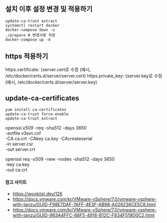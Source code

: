 ## 설치 이후 설정 변경 및 적용하기
```
update-ca-trust extract
systemctl restart docker
docker-compose down -v 
./prepare # 변경사항 적용
docker-compose up -d
```

## https 적용하기

https.certificate: {server.cert로 수정 (예시, /etc/docker/certs.d/server/server.cert)
https.private_key: {server.key로 수정 (예시, /etc/docker/certs.d/server/server.key)

## update-ca-certificates
```
yum install ca-certificates
update-ca-trust force-enable
update-ca-trust extract
```

openssl x509 -req -sha512 -days 3650 \
-extfile v3ext.cnf \
-CA ca.crt -CAkey ca.key -CAcreateserial \
-in server.csr \
-out server.crt

openssl req -x509 -new -nodes -sha512 -days 3650 \
-key ca.key \
-out ca.crt

#### 참고 사이트
+ https://wookiist.dev/126
+ https://docs.vmware.com/kr/VMware-vSphere/7.0/vmware-vsphere-with-tanzu/GUID-F98E7DAF-7AFF-4E3F-AB98-A026236CE5C8.html
+ https://docs.vmware.com/kr/VMware-vSphere/7.0/vmware-vsphere-with-tanzu/GUID-963A4FFC-88F5-4916-B12C-F834F519D0C2.html